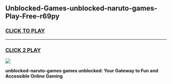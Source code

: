 
## Unblocked-Games-unblocked-naruto-games-Play-Free-r69py
<h3>
<a href="https://premium76.site?title=unblocked-naruto-games&ref=18A1">CLICK TO PLAY</a></h3>
<hr>

<h3>
<a href="https://premium76.site?title=unblocked-naruto-games&ref=18A1">CLICK 2 PLAY</a>
  
</h3>

<a href="https://premium76.site?title=unblocked-naruto-games&ref=18A1"><img src="https://clearcache.store/games.png"></a>


**unblocked-naruto-games games unblocked: Your Gateway to Fun and Accessible Online Gaming**
